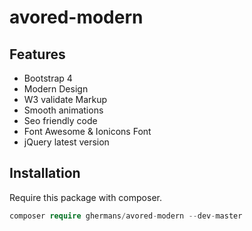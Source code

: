 # avored-modern

## Features
- Bootstrap 4
- Modern Design
- W3 validate Markup
- Smooth animations
- Seo friendly code
- Font Awesome & Ionicons Font
- jQuery latest version


## Installation
Require this package with composer. 

```php
composer require ghermans/avored-modern --dev-master
```
